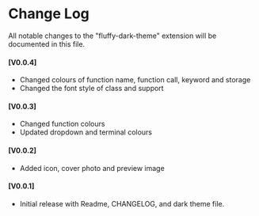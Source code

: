 # Change Log

All notable changes to the "fluffy-dark-theme" extension will be documented in this file.

#### [V0.0.4]

- Changed colours of function name, function call, keyword and storage
- Changed the font style of class and support

#### [V0.0.3]

- Changed function colours
- Updated dropdown and terminal colours

#### [V0.0.2]

- Added icon, cover photo and preview image

#### [V0.0.1]

- Initial release with Readme, CHANGELOG, and dark theme file.
